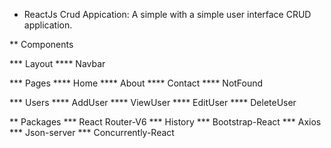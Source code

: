  * ReactJs Crud Appication:
 A simple with a simple user interface CRUD application.
 
 ** Components
 
 *** Layout
 **** Navbar
 
 *** Pages
 **** Home
 **** About
 **** Contact
 **** NotFound
 
 *** Users
 **** AddUser
 **** ViewUser
 **** EditUser
 **** DeleteUser
 
 ** Packages
 *** React Router-V6
 *** History
 *** Bootstrap-React
 *** Axios
 *** Json-server
 *** Concurrently-React
 
 
 
